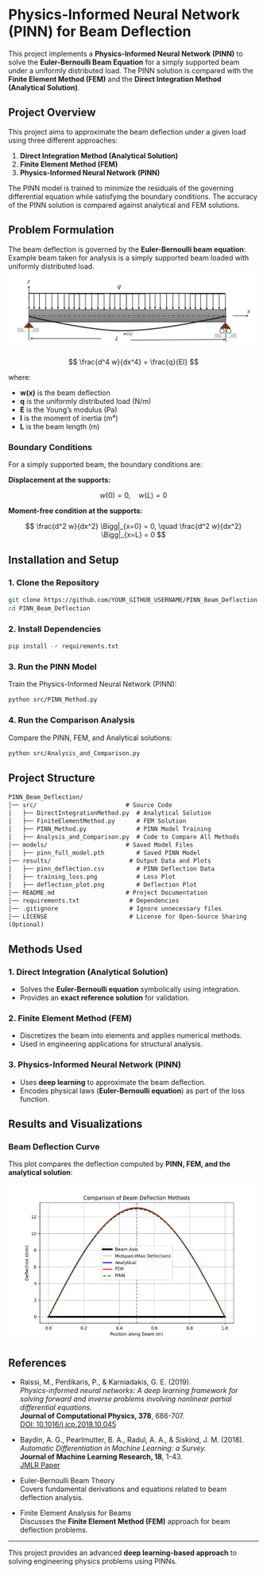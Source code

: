 # Physics-Informed Neural Network (PINN) for Beam Deflection

This project implements a **Physics-Informed Neural Network (PINN)** to solve the **Euler-Bernoulli Beam Equation** for a simply supported beam under a uniformly distributed load. The PINN solution is compared with the **Finite Element Method (FEM)** and the **Direct Integration Method (Analytical Solution)**.

## Project Overview

This project aims to approximate the beam deflection under a given load using three different approaches:

1. **Direct Integration Method (Analytical Solution)**
2. **Finite Element Method (FEM)**
3. **Physics-Informed Neural Network (PINN)**

The PINN model is trained to minimize the residuals of the governing differential equation while satisfying the boundary conditions. The accuracy of the PINN solution is compared against analytical and FEM solutions.

## Problem Formulation
The beam deflection is governed by the **Euler-Bernoulli beam equation**:
Example beam taken for analysis is a simply supported beam loaded with uniformly distributed load.
![Simply Supported Beam](Beam-Figure.png)

$$
\frac{d^4 w}{dx^4} = \frac{q}{EI}
$$

where:
- **w(x)** is the beam deflection
- **q** is the uniformly distributed load (N/m)
- **E** is the Young’s modulus (Pa)
- **I** is the moment of inertia (m⁴)
- **L** is the beam length (m)

### Boundary Conditions
For a simply supported beam, the boundary conditions are:

**Displacement at the supports:**

$$ w(0) = 0, \quad w(L) = 0 $$

**Moment-free condition at the supports:**

$$
\frac{d^2 w}{dx^2} \Bigg|_{x=0} = 0, \quad \frac{d^2 w}{dx^2} \Bigg|_{x=L} = 0
$$


## Installation and Setup

### 1. Clone the Repository
```sh
git clone https://github.com/YOUR_GITHUB_USERNAME/PINN_Beam_Deflection.git
cd PINN_Beam_Deflection
```

### 2. Install Dependencies
```sh
pip install -r requirements.txt
```

### 3. Run the PINN Model
Train the Physics-Informed Neural Network (PINN):
```sh
python src/PINN_Method.py
```

### 4. Run the Comparison Analysis
Compare the PINN, FEM, and Analytical solutions:
```sh
python src/Analysis_and_Comparison.py
```

## Project Structure

```
PINN_Beam_Deflection/
│── src/                         # Source Code
│   ├── DirectIntegrationMethod.py  # Analytical Solution
│   ├── FiniteElementMethod.py      # FEM Solution
│   ├── PINN_Method.py              # PINN Model Training
│   ├── Analysis_and_Comparison.py  # Code to Compare All Methods
│── models/                      # Saved Model Files
│   ├── pinn_full_model.pth         # Saved PINN Model
│── results/                      # Output Data and Plots
│   ├── pinn_deflection.csv         # PINN Deflection Data
│   ├── training_loss.png           # Loss Plot
│   ├── deflection_plot.png         # Deflection Plot
│── README.md                    # Project Documentation
│── requirements.txt              # Dependencies
│── .gitignore                    # Ignore unnecessary files
│── LICENSE                       # License for Open-Source Sharing (Optional)
```

## Methods Used

### 1. Direct Integration (Analytical Solution)
- Solves the **Euler-Bernoulli equation** symbolically using integration.
- Provides an **exact reference solution** for validation.

### 2. Finite Element Method (FEM)
- Discretizes the beam into elements and applies numerical methods.
- Used in engineering applications for structural analysis.

### 3. Physics-Informed Neural Network (PINN)
- Uses **deep learning** to approximate the beam deflection.
- Encodes physical laws (**Euler-Bernoulli equation**) as part of the loss function.

## Results and Visualizations


### Beam Deflection Curve
This plot compares the deflection computed by **PINN, FEM, and the analytical solution**:

![Deflection Curve](Results/Analytical-FEM-PINN-Compare_plot.png)


## References

- Raissi, M., Perdikaris, P., & Karniadakis, G. E. (2019).  
  *Physics-informed neural networks: A deep learning framework for solving forward and inverse problems involving nonlinear partial differential equations.*  
  **Journal of Computational Physics, 378**, 686-707.  
  [DOI: 10.1016/j.jcp.2018.10.045](https://doi.org/10.1016/j.jcp.2018.10.045)

- Baydin, A. G., Pearlmutter, B. A., Radul, A. A., & Siskind, J. M. (2018).  
  *Automatic Differentiation in Machine Learning: a Survey.*  
  **Journal of Machine Learning Research, 18**, 1-43.  
  [JMLR Paper](http://jmlr.org/papers/v18/17-468.html)

- Euler-Bernoulli Beam Theory  
  Covers fundamental derivations and equations related to beam deflection analysis.

- Finite Element Analysis for Beams  
  Discusses the **Finite Element Method (FEM)** approach for beam deflection problems.

---
This project provides an advanced **deep learning-based approach** to solving engineering physics problems using PINNs.
